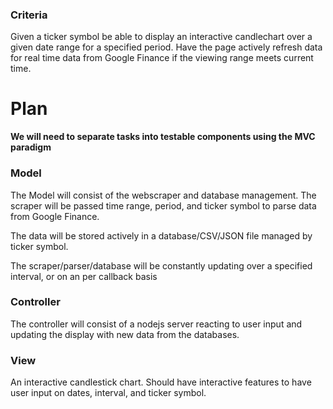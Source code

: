 ### Criteria

Given a ticker symbol be able to display an interactive candlechart over a given date range for a specified period. Have the page actively refresh data for real time data from Google Finance if the viewing range meets current time.


# Plan
**We will need to separate tasks into testable components using the MVC paradigm**

### Model

The Model will consist of the webscraper and database management. The scraper will be passed time range, period, and ticker symbol to parse data from Google Finance.

The data will be stored actively in a database/CSV/JSON file managed by ticker symbol.

The scraper/parser/database will be constantly updating over a specified interval, or on an per callback basis
 
### Controller

The controller will consist of a nodejs server reacting to user input and updating the display with new data from the databases. 

### View

An interactive candlestick chart. Should have interactive features to have user input on dates, interval, and ticker symbol.
